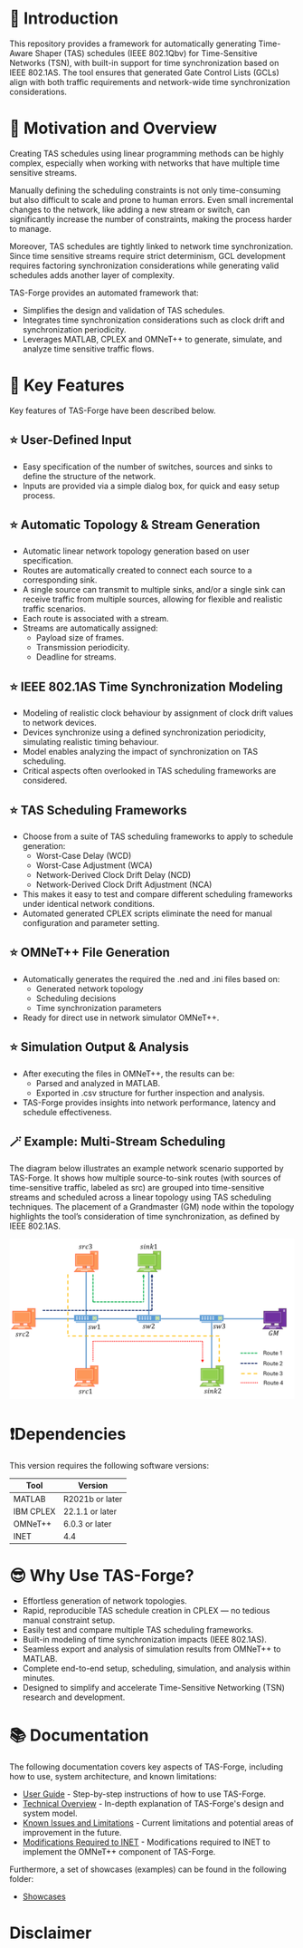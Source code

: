 # 🚀 Introduction
This repository provides a framework for automatically generating Time-Aware Shaper (TAS) schedules (IEEE 802.1Qbv) for Time-Sensitive Networks (TSN), with built-in support for time synchronization based on IEEE 802.1AS. The tool ensures that generated Gate Control Lists (GCLs) align with both traffic requirements and network-wide time synchronization considerations.

# 🎯 Motivation and Overview
Creating TAS schedules using linear programming methods can be highly complex, especially when working with networks that have multiple time sensitive streams. 

Manually defining the scheduling constraints is not only time-consuming but also difficult to scale and prone to human errors. Even small incremental changes to the network, like adding a new stream or switch, can significantly increase the number of constraints, making the process harder to manage. 

Moreover, TAS schedules are tightly linked to network time synchronization. Since time sensitive streams require strict determinism, GCL development requires factoring synchronization considerations while generating valid schedules adds another layer of complexity.  

TAS-Forge provides an automated framework that:
- Simplifies the design and validation of TAS schedules.
- Integrates time synchronization considerations such as clock drift and synchronization periodicity.
- Leverages MATLAB, CPLEX and OMNeT++ to generate, simulate, and analyze time sensitive traffic flows. 

# 🌠 Key Features
Key features of TAS-Forge have been described below. 

## ⭐ User-Defined Input
-	Easy specification of the number of switches, sources and sinks to define the structure of the network.
-	Inputs are provided via a simple dialog box, for quick and easy setup process. 

## ⭐ Automatic Topology & Stream Generation 
-	Automatic linear network topology generation based on user specification. 
-	Routes are automatically created to connect each source to a corresponding sink. 
-	A single source can transmit to multiple sinks, and/or a single sink can receive traffic from multiple sources, allowing for flexible and realistic traffic scenarios.
-	Each route is associated with a stream. 
-   Streams are automatically assigned:
    -	Payload size of frames. 
    -	Transmission periodicity. 
    -	Deadline for streams. 

## ⭐ IEEE 802.1AS Time Synchronization Modeling
-	Modeling of realistic clock behaviour by assignment of clock drift values to network devices.
-	Devices synchronize using a defined synchronization periodicity, simulating realistic timing behaviour.
-	Model enables analyzing the impact of synchronization on TAS scheduling.
-	Critical aspects often overlooked in TAS scheduling frameworks are considered. 

## ⭐ TAS Scheduling Frameworks
-	Choose from a suite of TAS scheduling frameworks to apply to schedule generation:
    - Worst-Case Delay (WCD)
    - Worst-Case Adjustment (WCA)
    - Network-Derived Clock Drift Delay (NCD)
    - Network-Derived Clock Drift Adjustment (NCA)	
-	This makes it easy to test and compare different scheduling frameworks under identical network conditions.
-	Automated generated CPLEX scripts eliminate the need for manual configuration and parameter setting. 

## ⭐ OMNeT++ File Generation
-	Automatically generates the required the .ned and .ini files based on:
    -	Generated network topology
    -	Scheduling decisions 
    -	Time synchronization parameters
-	Ready for direct use in network simulator OMNeT++. 

## ⭐ Simulation Output & Analysis
-	After executing the files in OMNeT++, the results can be:
    -	Parsed and analyzed in MATLAB. 
    -	Exported in .csv structure for further inspection and analysis. 
-	TAS-Forge provides insights into network performance, latency and schedule effectiveness. 

## 🪄 Example: Multi-Stream Scheduling
The diagram below illustrates an example network scenario supported by TAS-Forge. It shows how multiple source-to-sink routes (with sources of time-sensitive traffic, labeled as src) are grouped into time-sensitive streams and scheduled across a linear topology using TAS scheduling techniques. The placement of a Grandmaster (GM) node within the topology highlights the tool’s consideration of time synchronization, as defined by IEEE 802.1AS.

![Multi-stream TSN example](documentation/images/example_topology_1.png)

# ❗Dependencies
This version requires the following software versions:

| Tool        | Version           |
|-------------|-------------------|
| MATLAB      | R2021b or later    |
| IBM CPLEX   | 22.1.1 or later    |
| OMNeT++     | 6.0.3 or later     |
| INET        | 4.4               |

# 😎 Why Use TAS-Forge? 
- Effortless generation of network topologies.
- Rapid, reproducible TAS schedule creation in CPLEX — no tedious manual constraint setup.
- Easily test and compare multiple TAS scheduling frameworks.
- Built-in modeling of time synchronization impacts (IEEE 802.1AS).
- Seamless export and analysis of simulation results from OMNeT++ to MATLAB.
- Complete end-to-end setup, scheduling, simulation, and analysis within minutes.
- Designed to simplify and accelerate Time-Sensitive Networking (TSN) research and development.

# 📚 Documentation
The following documentation covers key aspects of TAS-Forge, including how to use, system architecture, and known limitations:

- [User Guide](documentation/User_Guide.md) - Step-by-step instructions of how to use TAS-Forge. 
- [Technical Overview](documentation/Technical_Overview.md) - In-depth explanation of TAS-Forge's design and system model. 
- [Known Issues and Limitations](documentation/Issues_and_Limitations.md) - Current limitations and potential areas of improvement in the future.
- [Modifications Required to INET](documentation/Modifications_INET.md) - Modifications required to INET to implement the OMNeT++ component of TAS-Forge.

Furthermore, a set of showcases (examples) can be found in the following folder:
- [Showcases](showcases)

# Disclaimer
